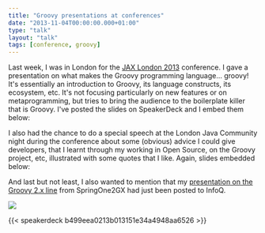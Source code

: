 ```yaml
---
title: "Groovy presentations at conferences"
date: "2013-11-04T00:00:00.000+01:00"
type: "talk"
layout: "talk"
tags: [conference, groovy]
---
```


Last week, I was in London for the [JAX London 2013](http://jaxlondon.com/) conference. I gave a presentation on what makes the Groovy programming language... groovy! It's essentially an introduction to Groovy, its language constructs, its ecosystem, etc. It's not focusing particularly on new features or on metaprogramming, but tries to bring the audience to the boilerplate killer that is Groovy. I've posted the slides on SpeakerDeck and I embed them below:  
  
I also had the chance to do a special speech at the London Java Community night during the conference about some (obvious) advice I could give developers, that I learnt through my working in Open Source, on the Groovy project, etc, illustrated with some quotes that I like. Again, slides embedded below:  
  
And last but not least, I also wanted to mention that my [presentation on the Groovy 2.x line](https://speakerdeck.com/glaforge/lift-off-with-groovy-2) from SpringOne2GX had just been posted to InfoQ.  

[![](https://glaforge.appspot.com/media/infoq-liftoff-groovy-talk.png)](http://www.infoq.com/presentations/groovy-2-1-2gx)

{{< speakerdeck b499eea0213b013151e34a4948aa6526 >}}

